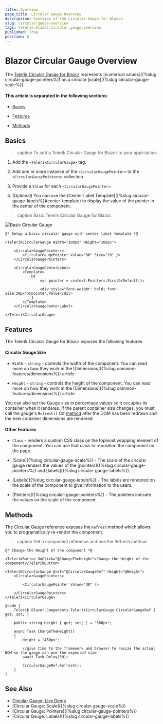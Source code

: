 ```yaml
---
title: Overview
page_title: Circular Gauge Overview
description: Overview of the Circular Gauge for Blazor.
slug: circular-gauge-overview
tags: telerik,blazor,circular,gauge,overview
published: True
position: 0
---
```


# Blazor Circular Gauge Overview

The <a href = "https://www.telerik.com/blazor-ui/circular-gauge" target="_blank">Telerik Circular Gauge for Blazor</a> represents [numerical values]({%slug circular-gauge-pointers%}) on a circular [scale]({%slug circular-gauge-scale%}).

#### This article is separated in the following sections: 

* [Basics](#basics)

* [Features](#features)

* [Methods](#methods)

## Basics

>caption To add a Telerik Circular Gauge for Blazor to your application:

1. Add the `<TelerikCircularGauge>` tag.

1. Add one or more instance of the `<CircularGaugePointer>` to the `<CircularGaugePointers>` collection.

1. Provide a `Value` for each `<CircularGaugePointer>`.

1. (Optional) You can use the [Center Label Template]({%slug circular-gauge-labels%}#center-template) to display the value of the pointer in the center of the component.

>caption Basic Telerik Circular Gauge for Blazor.

![Basic Circular Gauge](images/basic-circular-gauge.png)

````CSHTML
@* Setup a basic circular gauge with center label template *@

<TelerikCircularGauge Width="100px" Height="100px">

    <CircularGaugePointers>
        <CircularGaugePointer Value="30" Size="10" />
    </CircularGaugePointers>

    <CircularGaugeCenterLabel>
        <Template>
            @{
                var pointer = context.Pointers.FirstOrDefault();

                <div style="font-weight: bold; font-size:30px">@pointer.Value</div>
            }
        </Template>
    </CircularGaugeCenterLabel>

</TelerikCircularGauge>
````

## Features

The Telerik Circular Gauge for Blazor exposes the following features:

#### Circular Gauge Size

* `Width` - `string` - controls the width of the component. You can read more on how they work in the [Dimensions]({%slug common-features/dimensions%}) article.

* `Height` - `string` - controls the height of the component. You can read more on how they work in the [Dimensions]({%slug common-features/dimensions%}) article.

You can also set the Gauge size in percentage values so it occupies its container when it renderes. If the parent container size changes, you must call the gauge's `Refresh()` C# [method](#methods) after the DOM has been redrawn and the new container dimensions are rendered.

#### Other Features

* `Class` - renders a custom CSS class on the topmost wrapping element of the component. You can use that class to reposition the component on the page.

* [Scale]({%slug circular-gauge-scale%}) - The scale of the circular gauge renders the values of the [pointers]({%slug circular-gauge-pointers%}) and [labels]({%slug circular-gauge-labels%}).

* [Labels]({%slug circular-gauge-labels%}) - The labels are rendered on the scale of the component to give information to the users.

* [Pointers]({%slug circular-gauge-pointers%}) - The pointers indicate the values on the scale of the component.

## Methods

The Circular Gauge reference exposes the `Refresh` method which allows you to programatically re-render the component.

>caption Get a component reference and use the Refresh method

````CSHTML
@* Change the Height of the component *@

<TelerikButton OnClick="@ChangeTheHeight">Change the Height of the component</TelerikButton>

<TelerikCircularGauge @ref="@CircularGaugeRef" Height="@Height">
    <CircularGaugePointers>

        <CircularGaugePointer Value="30" />

    </CircularGaugePointers>
</TelerikCircularGauge>

@code {
    Telerik.Blazor.Components.TelerikCircularGauge CircularGaugeRef { get; set; }

    public string Height { get; set; } = "300px";

    async Task ChangeTheHeight()
    {
        Height = "450px";

        //give time to the framework and browser to resize the actual DOM so the gauge can use the expected size
        await Task.Delay(30);

        CircularGaugeRef.Refresh();
    }
}
````

## See Also

* [Circular Gauge: Live Demo](https://demos.telerik.com/blazor-ui/circular-gauge)
* [Circular Gauge: Scale]({%slug circular-gauge-scale%})
* [Circular Gauge: Pointers]({%slug circular-gauge-pointers%})
* [Circular Gauge: Labels]({%slug circular-gauge-labels%})